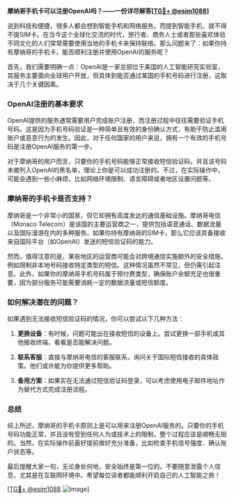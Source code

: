 **摩纳哥手机卡可以注册OpenAI吗？——一份详尽解答[[TG💪+ @esim1088](https://t.me/s/esim1088)]**

说到科技和便捷，很多人都会想到智能手机和网络服务。而提到智能手机，就不得不提SIM卡。在当今这个全球化交流的时代，旅行者、商务人士或者那些喜欢体验不同文化的人们常常需要使用当地的手机卡来保持联络。那么问题来了：如果你持有摩纳哥的手机卡，能否顺利注册并使用OpenAI的服务呢？

首先，我们需要明确一点：OpenAI是一家总部位于美国的人工智能研究实验室，其服务主要面向全球用户开放，但具体到能否通过某国的手机号码进行注册，这取决于几个关键因素。

### OpenAI注册的基本要求

OpenAI提供的服务通常需要用户完成账户注册，而注册过程中往往需要验证手机号码。这是因为手机号码验证是一种简单且有效的身份确认方式，有助于防止滥用账户或恶意行为的发生。因此，对于任何国家的用户来说，拥有一个有效的手机号码是注册OpenAI服务的第一步。

对于摩纳哥的用户而言，只要你的手机号码能够正常接收短信验证码，并且该号码未被列入OpenAI的黑名单，理论上你是可以成功注册的。不过，在实际操作中，可能会遇到一些小麻烦，比如网络环境限制、语言障碍或者地区设置问题等。

### 摩纳哥的手机卡是否支持？

摩纳哥是一个非常小的国家，但它却拥有高度发达的通信基础设施。摩纳哥电信（Monaco Telecom）是该国的主要运营商之一，提供包括语音通话、数据流量以及国际漫游在内的多种服务。如果你持有摩纳哥的SIM卡，那么它应该具备接收来自国际平台（如OpenAI）发送的短信验证码的能力。

然而，值得注意的是，某些地区的运营商可能会对跨境通信实施额外的安全措施，例如限制非本地号码接收特定类型的短信。这种情况虽然不常见，但仍需引起注意。此外，如果你的摩纳哥手机号码属于预付费类型，确保账户余额充足也很重要，因为部分服务可能需要消耗一定的数据流量或短信额度。

### 如何解决潜在的问题？

如果遇到无法接收短信验证码的情况，你可以尝试以下几种方法：

1. **更换设备**：有时候，问题可能出在接收短信的设备上。尝试更换一部手机或其他接收终端，看看是否能解决问题。
   
2. **联系客服**：直接与摩纳哥电信的客服联系，询问关于国际短信接收的具体政策。他们或许能为你提供更多帮助。

3. **备用方案**：如果实在无法通过短信验证码登录，可以考虑使用电子邮件地址作为替代方式完成注册流程。

### 总结

综上所述，摩纳哥的手机卡原则上是可以用来注册OpenAI服务的。只要你的手机号码功能正常，并且没有受到任何人为或技术上的限制，整个过程应该是顺畅无阻的。当然，在实际操作前最好提前做好充分准备，比如检查手机信号强度、确认账户状态等。

最后提醒大家一句，无论身处何地，安全始终是第一位的。不要随意泄露个人信息，尤其是在互联网环境中。希望每位读者都能顺利开启自己的人工智能之旅！

[[TG💪+ @esim1088](https://t.me/s/esim1088) ![Image](https://i.postimg.cc/4NQfJmqS/Snipaste-2025-05-13-00-14-12.png)]